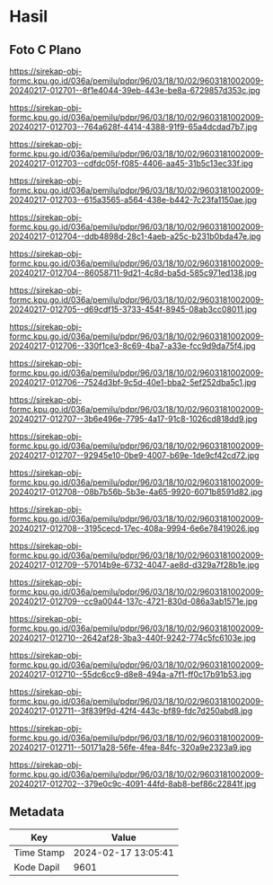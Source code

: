 # Hasil

## Foto C Plano

https://sirekap-obj-formc.kpu.go.id/036a/pemilu/pdpr/96/03/18/10/02/9603181002009-20240217-012701--8f1e4044-39eb-443e-be8a-6729857d353c.jpg

https://sirekap-obj-formc.kpu.go.id/036a/pemilu/pdpr/96/03/18/10/02/9603181002009-20240217-012703--764a628f-4414-4388-91f9-65a4dcdad7b7.jpg

https://sirekap-obj-formc.kpu.go.id/036a/pemilu/pdpr/96/03/18/10/02/9603181002009-20240217-012703--cdfdc05f-f085-4406-aa45-31b5c13ec33f.jpg

https://sirekap-obj-formc.kpu.go.id/036a/pemilu/pdpr/96/03/18/10/02/9603181002009-20240217-012703--615a3565-a564-438e-b442-7c23fa1150ae.jpg

https://sirekap-obj-formc.kpu.go.id/036a/pemilu/pdpr/96/03/18/10/02/9603181002009-20240217-012704--ddb4898d-28c1-4aeb-a25c-b231b0bda47e.jpg

https://sirekap-obj-formc.kpu.go.id/036a/pemilu/pdpr/96/03/18/10/02/9603181002009-20240217-012704--86058711-9d21-4c8d-ba5d-585c971ed138.jpg

https://sirekap-obj-formc.kpu.go.id/036a/pemilu/pdpr/96/03/18/10/02/9603181002009-20240217-012705--d69cdf15-3733-454f-8945-08ab3cc08011.jpg

https://sirekap-obj-formc.kpu.go.id/036a/pemilu/pdpr/96/03/18/10/02/9603181002009-20240217-012706--330f1ce3-8c69-4ba7-a33e-fcc9d9da75f4.jpg

https://sirekap-obj-formc.kpu.go.id/036a/pemilu/pdpr/96/03/18/10/02/9603181002009-20240217-012706--7524d3bf-9c5d-40e1-bba2-5ef252dba5c1.jpg

https://sirekap-obj-formc.kpu.go.id/036a/pemilu/pdpr/96/03/18/10/02/9603181002009-20240217-012707--3b6e496e-7795-4a17-91c8-1026cd818dd9.jpg

https://sirekap-obj-formc.kpu.go.id/036a/pemilu/pdpr/96/03/18/10/02/9603181002009-20240217-012707--92945e10-0be9-4007-b69e-1de9cf42cd72.jpg

https://sirekap-obj-formc.kpu.go.id/036a/pemilu/pdpr/96/03/18/10/02/9603181002009-20240217-012708--08b7b56b-5b3e-4a65-9920-6071b8591d82.jpg

https://sirekap-obj-formc.kpu.go.id/036a/pemilu/pdpr/96/03/18/10/02/9603181002009-20240217-012708--3195cecd-17ec-408a-9994-6e6e78419026.jpg

https://sirekap-obj-formc.kpu.go.id/036a/pemilu/pdpr/96/03/18/10/02/9603181002009-20240217-012709--57014b9e-6732-4047-ae8d-d329a7f28b1e.jpg

https://sirekap-obj-formc.kpu.go.id/036a/pemilu/pdpr/96/03/18/10/02/9603181002009-20240217-012709--cc9a0044-137c-4721-830d-086a3ab1571e.jpg

https://sirekap-obj-formc.kpu.go.id/036a/pemilu/pdpr/96/03/18/10/02/9603181002009-20240217-012710--2642af28-3ba3-440f-9242-774c5fc6103e.jpg

https://sirekap-obj-formc.kpu.go.id/036a/pemilu/pdpr/96/03/18/10/02/9603181002009-20240217-012710--55dc6cc9-d8e8-494a-a7f1-ff0c17b91b53.jpg

https://sirekap-obj-formc.kpu.go.id/036a/pemilu/pdpr/96/03/18/10/02/9603181002009-20240217-012711--3f839f9d-42f4-443c-bf89-fdc7d250abd8.jpg

https://sirekap-obj-formc.kpu.go.id/036a/pemilu/pdpr/96/03/18/10/02/9603181002009-20240217-012711--50171a28-56fe-4fea-84fc-320a9e2323a9.jpg

https://sirekap-obj-formc.kpu.go.id/036a/pemilu/pdpr/96/03/18/10/02/9603181002009-20240217-012702--379e0c9c-4091-44fd-8ab8-bef86c22841f.jpg


## Metadata

| Key        | Value               |
| ---------- | ------------------- |
| Time Stamp | 2024-02-17 13:05:41 |
| Kode Dapil | 9601                |



